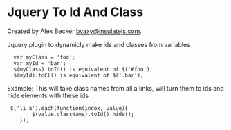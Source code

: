 # Jquery To Id And Class
Created by Alex Becker byaxy@insulatejs.com.

Jquery plugin to dynamicly make ids and classes from variables   

      var myClass = 'foo';
      var myId = 'bar';
      $(myClass).toId() is equivalent of $('#foo');
      $(myId).toCl() is equivalent of $('.bar');

Example: 
This will take class names from all a links, will turn them to ids and hide elements with these ids    
   
     $('li a').each(function(index, value){    		
     		$(value.className).toId().hide();   
     	});
